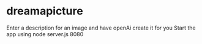 # dreamapicture
Enter a description for an image and have openAi create it for you
Start the app using 
  node server.js 8080
